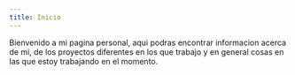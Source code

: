 ```yaml
---
title: Inicio
---
```

Bienvenido a mi pagina personal, aqui podras encontrar informacion acerca de mi, de los proyectos diferentes en los que trabajo y en general cosas en las que estoy trabajando en el momento.